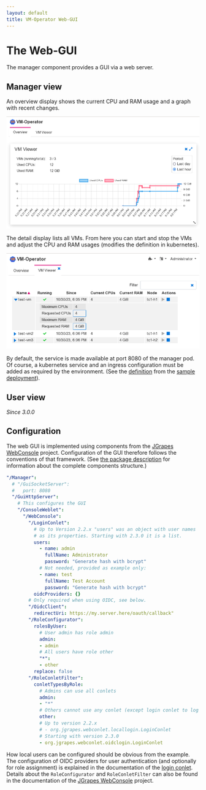```yaml
---
layout: default
title: VM-Operator Web-GUI
---
```


# The Web-GUI

The manager component provides a GUI via a web server.

## Manager view

An overview display shows the current CPU and RAM usage and a graph
with recent changes.

![VM-Operator GUI](VM-Operator-GUI-preview.png)

The detail display lists all VMs. From here you can start and stop
the VMs and adjust the CPU and RAM usages (modifies the definition
in kubernetes).

![VM-Operator GUI](VM-Operator-GUI-view.png)

By default, the service is made available at port 8080 of the manager 
pod. Of course, a kubernetes service and an ingress configuration must
be added as required by the environment. (See the 
[definition](https://github.com/mnlipp/VM-Operator/blob/main/deploy/vmop-service.yaml)
from the
[sample deployment](https://github.com/mnlipp/VM-Operator/tree/main/deploy)).

## User view

*Since 3.0.0*

## Configuration

The web GUI is implemented using components from the
[JGrapes WebConsole](https://mnlipp.github.io/jgrapes/WebConsole.html)
project. Configuration of the GUI therefore follows the conventions
of that framework. (See
[the package description](latest-release/javadoc/org/jdrupes/vmoperator/manager/package-summary.html)
for information about the complete components structure.)

```yaml
"/Manager":
  # "/GuiSocketServer":
  #   port: 8080
  "/GuiHttpServer":
    # This configures the GUI
    "/ConsoleWeblet":
      "/WebConsole":
        "/LoginConlet":
          # Up to Version 2.2.x "users" was an object with user names
          # as its properties. Starting with 2.3.0 it is a list.
          users:
            - name: admin
              fullName: Administrator
              password: "Generate hash with bcrypt"
            # Not needed, provided as example only:
            - name: test
              fullName: Test Account
              password: "Generate hash with bcrypt"
          oidcProviders: {}
        # Only required when using OIDC, see below.
        "/OidcClient":
          redirectUri: https://my.server.here/oauth/callback"
        "/RoleConfigurator":
          rolesByUser:
            # User admin has role admin
            admin:
            - admin
            # All users have role other
            "*":
            - other
          replace: false
        "/RoleConletFilter":
          conletTypesByRole:
            # Admins can use all conlets
            admin:
            - "*"
            # Others cannot use any conlet (except login conlet to log out)
            other:
            # Up to version 2.2.x
            # - org.jgrapes.webconlet.locallogin.LoginConlet
            # Starting with version 2.3.0
            - org.jgrapes.webconlet.oidclogin.LoginConlet
```

How local users can be configured should be obvious from the example.
The configuration of OIDC providers for user authentication (and 
optionally for role assignment) is explained in the documentation of the 
[login conlet](https://mnlipp.github.io/jgrapes/javadoc-webconsole/org/jgrapes/webconlet/oidclogin/LoginConlet.html).
Details about the `RoleConfigurator` and `RoleConletFilter` can also be found
in the documentation of the
[JGrapes WebConsole](https://mnlipp.github.io/jgrapes/WebConsole.html)
project.
